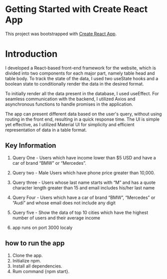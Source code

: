 # Getting Started with Create React App

This project was bootstrapped with [Create React App](https://github.com/facebook/create-react-app).

# Introduction 

I developed a React-based front-end framework for the website, which is divided into two components for each major part, namely table head and table body. To track the state of the data, I used two useState hooks and a boolean state to conditionally render the data in the desired format.

To initially render all the data present in the database, I used useEffect. For seamless communication with the backend, I utilized Axios and asynchronous functions to handle promises in the application.

The app can present different data based on the user's query, without using routing in the front end, resulting in a quick response time. The UI is simple yet effective, as I utilized Material UI for simplicity and efficient representation of data in a table format.


## Key Information 

1) Query One - Users which have income lower than $5 USD and have a car of brand “BMW” or “Mercedes”.

2) Query two - Male Users which have phone price greater than 10,000.

3) Query three - Users whose last name starts with “M” and has a quote character length greater than 15 and email includes his/her last name 

4) Query Four - Users which have a car of brand “BMW”, “Mercedes” or “Audi” and whose email does not include any digit

5) Query five - Show the data of top 10 cities which have the highest number of users and their average income

6) app runs on port 3000 localy 


## how to run the app 

1) Clone the app. 
2) Initialize npm. 
3) Install all dependencies. 
4) Rum command {npm start}.
